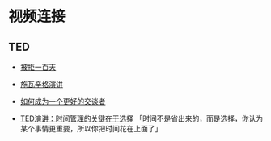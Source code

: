 # 视频连接

## TED

- [被拒一百天](http://open.163.com/movie/2017/2/6/B/MC918H30S_MC9VQJL6B.html)
- [施瓦辛格演讲](https://v.qq.com/x/page/c0818oag4pp.html)

- [如何成为一个更好的交谈者](http://open.163.com/newview/movie/free?pid=MBFLN6BJF&mid=MBFLNJGFE)

- [TED演讲：时间管理的关键在于选择](https://v.qq.com/x/page/q038178xhs3.html) 「时间不是省出来的，而是选择，你认为某个事情更重要，所以你把时间花在上面了」
